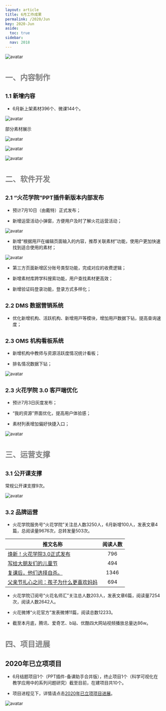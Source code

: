 ```yaml
---
layout: article
title: 6月工作成果
permalink: /2020/Jun
key: 2020-Jun
aside:
  toc: true
sidebar:
  nav: 2018
---
```



<bro/><bro/>

![avatar](images/20200601.png)

# <font size="5" color="gray">一、内容制作</font>

## <font size="4" >1.1 新增内容</font>

- 6月新上架素材396个、微课144个。

![avatar](images/202006002.png)

部分素材展示

![avatar](images/20200603.png)

![avatar](images/20200604.png)

![avatar](images/20200605.png)

# <font size="5" color="gray">二、软件开发</font>

## <font size="4" >2.1 “火花学院”PPT插件新版本内部发布</font>

- 预计7月10日（由戴特）正式发布；

- 新增运营活动小弹窗，方便用户及时了解火花运营活动；

![avatar](images/20200606.png)

- 新增“根据⽤⼾在编辑页面输⼊的内容，推荐关联素材”功能，使用户更加快速找到适合使用的素材；

![avatar](images/20200607.png)

- 第三⽅⻚⾯新增区分账号类型功能，完成对应的收费逻辑；

- 新增素材库跨学科搜索功能，用户查找素材更高效；

- 新增验证码登录功能，登录方式多样化；

## <font size="4" >2.2 DMS 数据营销系统</font>

- 优化新增机构、活跃机构、新增⽤⼾等模块，增加⽤⼾数据下钻，提高查询速度；

## <font size="4" >2.3 OMS 机构看板系统</font>

- 新增机构中教师与资源活跃度情况统计看板；

- 排名情况数据下钻；

![avatar](images/20200608.png)

## <font size="4" >2.3 ⽕花学院 3.0 客⼾端优化</font>

- 预计7月3日灰度发布；

- “我的资源”界⾯优化，提高用户体验感；

- 素材列表增加偏好快捷⼊⼝；

![avatar](images/2020060009.png)

# <font size="5" color="gray">三、运营支撑</font>

## <font size="4" >3.1 公开课支撑</font>

常规公开课支撑9次。

![avatar](images/20200610.png)

## <font size="4" >3.2 品牌运营</font>

- 火花学院服务号“火花学院”关注总人数3250人，6月新增100人，发表文章4篇，总阅读量9676次，总转发量503次。

| 推文名称 |  阅读人数  | 
|-------------|:------:|
[焕新！火花学院3.0正式发布](https://mp.weixin.qq.com/s/vGPv50HNoCbi-EoDst7nYw)|	796|
[写给大朋友们的儿童节](https://mp.weixin.qq.com/s/h8JqDxDqmKibc3dbtzRxfQ)|	494|
[复课后，他们选择自杀。](https://mp.weixin.qq.com/s/yljMO7-EggoHltuQA3yPkg)|	1346|
[父亲节扎心之问：孩子为什么更喜欢妈妈](https://mp.weixin.qq.com/s/tjqEIoBWbhHAX9pSiu0Qew)|	694|

- 火花学院订阅号“火花名师汇”关注总人数203人，发表文章6篇，阅读量7254次，阅读人数2642人。

- 火花微博“火花官方”发表微博11篇，阅读总数12233。

- 截至本月底，腾讯、爱奇艺、b站、优酷四大网站视频播放总量达86w。

# <font size="5" color="gray">四、项目进展</font>

## 2020年已立项项目

- 6月结题项目1个（PPT插件-备课助手合并版），终止项目1个（科学可视化在教学应用中的系列问题研究）截至目前，在建项目共10个。

- 项目进程见下，详情请点击[2020年已立项项目进展](https://github.com/Xiyue-team/doc_monthlyreport/blob/master/project/2020/Jun.md)。
 
![avatar](images/20200611.png)

